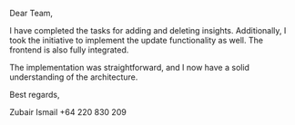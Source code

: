 Dear Team,

I have completed the tasks for adding and deleting insights. Additionally, I took the initiative to implement the update functionality as well. The frontend is also fully integrated.

The implementation was straightforward, and I now have a solid understanding of the architecture.

Best regards,

Zubair Ismail
+64 220 830 209
